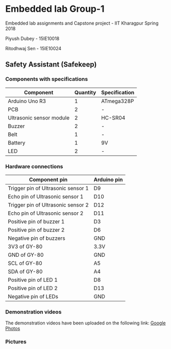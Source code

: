 # Embedded lab Group-1
Embedded lab assignments and Capstone project - IIT Kharagpur Spring 2018

Piyush Dubey - 15IE10018

Ritodhwaj Sen - 15IE10024

## Safety Assistant (Safekeep)
### Components with specifications
| Component | Quantity | Specification |
| --------- | -------- | ------------- |
| Arduino Uno R3 | 1 | ATmega328P |
| PCB | 2 | - |
| Ultrasonic sensor module | 2 | HC-SR04 |
| Buzzer | 2 | - |
| Belt | 1 | - |
| Battery | 1 | 9V |
| LED | 2 | - |

### Hardware connections
| **Component pin** | **Arduino pin** |
| ----------------- | --------------- |
| Trigger pin of Ultrasonic sensor 1 | D9 |
| Echo pin of Ultrasonic sensor 1 | D10 |
| Trigger pin of Ultrasonic sensor 2 | D12 |
| Echo pin of Ultrasonic sensor 2 | D11 |
| Positive pin of buzzer 1 | D3 |
| Positive pin of buzzer 2 | D6 |
| Negative pin of buzzers | GND |
| 3V3 of GY-80 | 3.3V |
| GND of GY-80 | GND |
| SCL of GY-80 | A5 |
| SDA of GY-80 | A4 |
| Positive pin of LED 1 | D8 |
| Positive pin of LED 2 | D13 |
| Negative pin of LEDs | GND |

### Demonstration videos
The demonstration videos have been uploaded on the following link: [Google Photos](https://photos.app.goo.gl/aauEO0JM6C5EHaC42)

### Pictures

